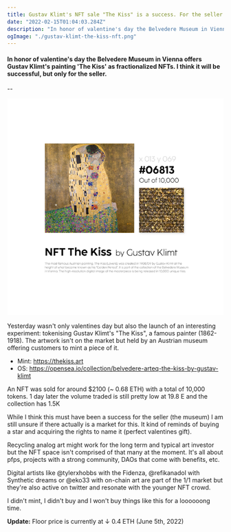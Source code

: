 ```yaml
---
title: Gustav Klimt's NFT sale "The Kiss" is a success. For the seller
date: "2022-02-15T01:04:03.284Z"
description: "In honor of valentine's day the Belvedere Museum in Vienna offers Gustav Klimt's painting 'The Kiss' as fractionalized NFTs. I think it will be successful, but only for the seller."
ogImage: "./gustav-klimt-the-kiss-nft.png"
---
```


#### In honor of valentine's day the Belvedere Museum in Vienna offers Gustav Klimt's painting 'The Kiss' as fractionalized NFTs. I think it will be successful, but only for the seller.

--

![Gustav Klimt "The Kiss"](./gustav-klimt-the-kiss-nft.png)

Yesterday wasn't only valentines day but also the launch of an interesting experiment: tokenising Gustav Klimt's "The Kiss", a famous painter (1862-1918). The artwork isn't on the market but held by an Austrian museum offering customers to mint a piece of it.

* Mint: https://thekiss.art
* OS: https://opensea.io/collection/belvedere-arteq-the-kiss-by-gustav-klimt

An NFT was sold for around $2100 (~ 0.68 ETH) with a total of 10,000 tokens. 1 day later the volume traded is still pretty low at 19.8 E and the collection has 1.5K

While I think this must have been a success for the seller (the museum) I am still unsure if there actually is a market for this. It kind of reminds of buying a star and acquiring the rights to name it (perfect valentines gift).

Recycling analog art might work for the long term and typical art investor but the NFT space isn't comprised of that many at the moment. It's all about pfps, projects with a strong community, DAOs that come with benefits, etc.

Digital artists like @tylerxhobbs with the Fidenza, @refikanadol with Synthetic dreams or @eko33 with on-chain art are part of the 1/1 market but they're also active on twitter and resonate with the younger NFT crowd.

I didn't mint, I didn't buy and I won't buy things like this for a loooooong time.

**Update:** Floor price is currently at &darr; 0.4 ETH (June 5th, 2022)

